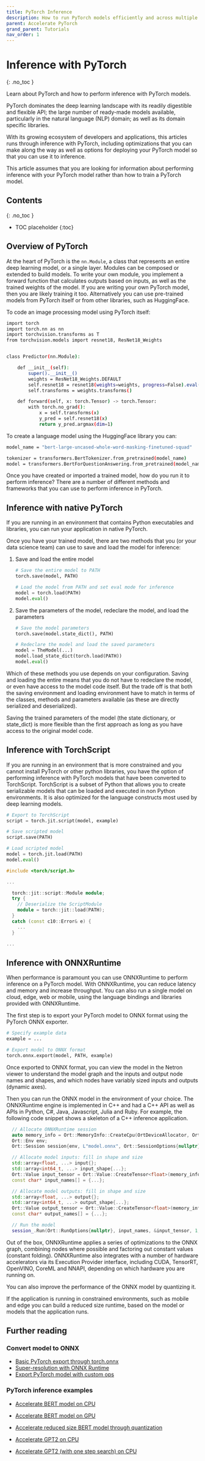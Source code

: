 ```yaml
---
title: PyTorch Inference
description: How to run PyTorch models efficiently and across multiple platforms
parent: Accelerate PyTorch
grand_parent: Tutorials
nav_order: 1
---
```

# Inference with PyTorch
{: .no_toc }

Learn about PyTorch and how to perform inference with PyTorch models.

PyTorch dominates the deep learning landscape with its readily digestible and flexible API; the large number of ready-made models available, particularly in the natural language (NLP) domain; as well as its domain specific libraries.

With its growing ecosystem of developers and applications, this articles runs through inference with PyTorch, including optimizations that you can make along the way as well as options for deploying your PyTorch model so that you can use it to inference.

This article assumes that you are looking for information about performing inference with your PyTorch model rather than how to train a PyTorch model.

## Contents
{: .no_toc }

* TOC placeholder
{:toc}

## Overview of PyTorch

At the heart of PyTorch is the `nn.Module`, a class that represents an entire deep learning model, or a single layer. Modules can be composed or extended to build models. To write your own module, you implement a forward function that calculates outputs based on inputs, as well as the trained weights of the model. If you are writing your own PyTorch model, then you are likely training it too. Alternatively you can use pre-trained models from PyTorch itself or from other libraries, such as HuggingFace.

To code an image processing model using PyTorch itself:

```bash
import torch
import torch.nn as nn
import torchvision.transforms as T
from torchvision.models import resnet18, ResNet18_Weights


class Predictor(nn.Module):

    def __init__(self):
        super().__init__()
        weights = ResNet18_Weights.DEFAULT
        self.resnet18 = resnet18(weights=weights, progress=False).eval()
        self.transforms = weights.transforms()

    def forward(self, x: torch.Tensor) -> torch.Tensor:
        with torch.no_grad():
            x = self.transforms(x)
            y_pred = self.resnet18(x)
            return y_pred.argmax(dim=1)
```

To create a language model using the HuggingFace library you can:

```bash
model_name = "bert-large-uncased-whole-word-masking-finetuned-squad"

tokenizer = transformers.BertTokenizer.from_pretrained(model_name)
model = transformers.BertForQuestionAnswering.from_pretrained(model_name)
```

Once you have created or imported a trained model, how do you run it to perform inference? There are a number of different methods and frameworks that you can use to perform inference in PyTorch.

## Inference with native PyTorch

If you are running in an environment that contains Python executables and libraries, you can run your application in native PyTorch.

Once you have your trained model, there are two methods that you (or your data science team) can use to save and load the model for inference:

1. Save and load the entire model

   ```python
   # Save the entire model to PATH
   torch.save(model, PATH)

   # Load the model from PATH and set eval mode for inference
   model = torch.load(PATH)
   model.eval()
   ```

2. Save the parameters of the model, redeclare the model, and load the parameters

   ```python
   # Save the model parameters
   torch.save(model.state_dict(), PATH)

   # Redeclare the model and load the saved parameters
   model = TheModel(...)
   model.load_state_dict(torch.load(PATH))
   model.eval()
   ```

Which of these methods you use depends on your configuration. Saving and loading the entire means that you do not have to redeclare the model, or even have access to the model code itself. But the trade off is that both the saving environment and loading environment have to match in terms of the classes, methods and parameters available (as these are directly serialized and deserialized).

Saving the trained parameters of the model (the state dictionary, or state_dict) is more flexible than the first approach as long as you have access to the original model code.

## Inference with TorchScript

If you are running in an environment that is more constrained and you cannot install PyTorch or other python libraries, you have the option of performing inference with PyTorch models that have been converted to TorchScript. TorchScript is a subset of Python that allows you to create serializable models that can be loaded and executed in non Python environments. It is also optimized for the language constructs most used by deep learning models.

```python
# Export to TorchScript
script = torch.jit.script(model, example)

# Save scripted model
script.save(PATH)
```

```python
# Load scripted model
model = torch.jit.load(PATH)
model.eval()
```

```cpp
#include <torch/script.h>

...

  torch::jit::script::Module module;
  try {
    // Deserialize the ScriptModule
    module = torch::jit::load(PATH);
  }
  catch (const c10::Error& e) {
    ...
  }

...
```

## Inference with ONNXRuntime

When performance is paramount you can use ONNXRuntime to perform inference on a PyTorch model. With ONNXRuntime, you can reduce latency and memory and increase throughput. You can also run a single model on cloud, edge, web  or mobile, using the language bindings and libraries provided with ONNXRuntime.

The first step is to export your PyTorch model to ONNX format using the PyTorch ONNX exporter.

```python
# Specify example data
example = ... 

# Export model to ONNX format
torch.onnx.export(model, PATH, example)
```

Once exported to ONNX format, you can view the model in the Netron viewer to understand the model graph and the inputs and output node names and shapes, and which nodes have variably sized inputs and outputs (dynamic axes).

Then you can run the ONNX model in the environment of your choice. The ONNXRuntime engine is implemented in C++ and had a C++ API as well as APIs in Python, C#, Java, Javascript, Julia and Ruby. For example, the following code snippet shows a skeleton of a C++ inference application.

```cpp
  // Allocate ONNXRuntime session
  auto memory_info = Ort::MemoryInfo::CreateCpu(OrtDeviceAllocator, OrtMemTypeCPU);
  Ort::Env env;
  Ort::Session session{env, L"model.onnx", Ort::SessionOptions{nullptr}};

  // Allocate model inputs: fill in shape and size
  std::array<float, ...> input{};
  std::array<int64_t, ...> input_shape{...};
  Ort::Value input_tensor = Ort::Value::CreateTensor<float>(memory_info, input.data(), input.size(), input_shape.data(), input_shape.size());
  const char* input_names[] = {...};

  // Allocate model outputs: fill in shape and size
  std::array<float, ...> output{};
  std::array<int64_t, ...> output_shape{...};
  Ort::Value output_tensor = Ort::Value::CreateTensor<float>(memory_info, output.data(), output.size(), output_shape.data(), output_shape.size());
  const char* output_names[] = {...};

  // Run the model
  session_.Run(Ort::RunOptions{nullptr}, input_names, &input_tensor, 1, output_names, &output_tensor, 1);
```

Out of the box, ONNXRuntime applies a series of optimizations to the ONNX graph, combining nodes where possible and factoring out constant values (constant folding). ONNXRuntime also integrates with a number of hardware accelerators via its Execution Provider interface, including CUDA, TensorRT, OpenVINO, CoreML and NNAPI, depending on which hardware you are running on.

You can also improve the performance of the ONNX model by quantizing it.

If the application is running in constrained environments, such as mobile and edge you can build a reduced size runtime, based on the model or models that the application runs.


## Further reading

### Convert model to ONNX

* [Basic PyTorch export through torch.onnx](https://pytorch.org/docs/stable/onnx.html)
* [Super-resolution with ONNX Runtime](https://pytorch.org/tutorials/advanced/super_resolution_with_onnxruntime.html)
* [Export PyTorch model with custom ops](../export-pytorch-model.md)

### PyTorch inference examples

* [Accelerate BERT model on CPU](https://github.com/microsoft/onnxruntime/blob/master/onnxruntime/python/tools/transformers/notebooks/PyTorch_Bert-Squad_OnnxRuntime_CPU.ipynb)
* [Accelerate BERT model on GPU](https://github.com/microsoft/onnxruntime/blob/master/onnxruntime/python/tools/transformers/notebooks/PyTorch_Bert-Squad_OnnxRuntime_GPU.ipynb)
* [Accelerate reduced size BERT model through quantization](https://github.com/microsoft/onnxruntime-inference-examples/blob/main/quantization/notebooks/bert/Bert-GLUE_OnnxRuntime_quantization.ipynb)

* [Accelerate GPT2 on CPU](https://github.com/microsoft/onnxruntime/blob/master/onnxruntime/python/tools/transformers/notebooks/Inference_GPT2_with_OnnxRuntime_on_CPU.ipynb)
* [Accelerate GPT2 (with one step search) on CPU](https://github.com/microsoft/onnxruntime/blob/master/onnxruntime/python/tools/transformers/notebooks/Inference_GPT2-OneStepSearch_OnnxRuntime_CPU.ipynb)
